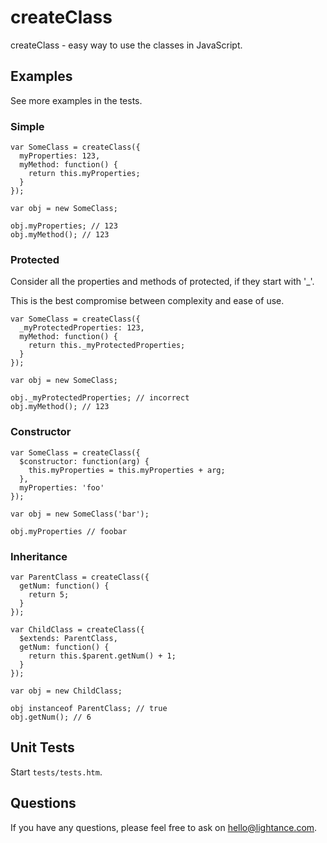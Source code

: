 # createClass

createClass - easy way to use the classes in JavaScript.


## Examples

See more examples in the tests.


### Simple

    var SomeClass = createClass({
      myProperties: 123,
      myMethod: function() {
        return this.myProperties;
      }
    });

    var obj = new SomeClass;

    obj.myProperties; // 123
    obj.myMethod(); // 123


### Protected

Consider all the properties and methods of protected, if they start with '_'.

This is the best compromise between complexity and ease of use.

    var SomeClass = createClass({
      _myProtectedProperties: 123,
      myMethod: function() {
        return this._myProtectedProperties;
      }
    });

    var obj = new SomeClass;

    obj._myProtectedProperties; // incorrect
    obj.myMethod(); // 123


### Constructor

    var SomeClass = createClass({
      $constructor: function(arg) {
        this.myProperties = this.myProperties + arg;
      },
      myProperties: 'foo'
    });

    var obj = new SomeClass('bar');

    obj.myProperties // foobar


### Inheritance

    var ParentClass = createClass({
      getNum: function() {
        return 5;
      }
    });

    var ChildClass = createClass({
      $extends: ParentClass,
      getNum: function() {
        return this.$parent.getNum() + 1;
      }
    });

    var obj = new ChildClass;

    obj instanceof ParentClass; // true
    obj.getNum(); // 6


## Unit Tests

Start `tests/tests.htm`.


## Questions

If you have any questions, please feel free to ask on [hello@lightance.com](mailto:hello@lightance.com).